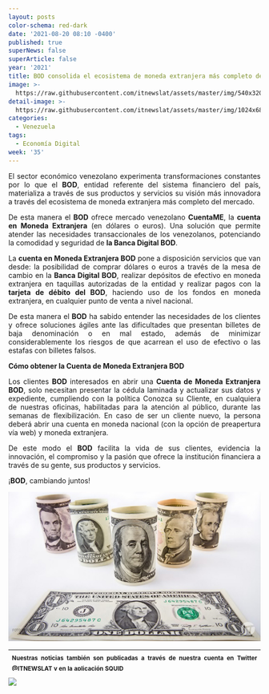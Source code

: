 ```yaml
---
layout: posts
color-schema: red-dark
date: '2021-08-20 08:10 -0400'
published: true
superNews: false
superArticle: false
year: '2021'
title: BOD consolida el ecosistema de moneda extranjera más completo del mercado
image: >-
  https://raw.githubusercontent.com/itnewslat/assets/master/img/540x320/Dolares-p.jpg
detail-image: >-
  https://raw.githubusercontent.com/itnewslat/assets/master/img/1024x680/Dolares-g.jpg
categories:
  - Venezuela
tags:
  - Economía Digital
week: '35'
---
```

<p style="text-align: justify;">El sector económico venezolano experimenta transformaciones constantes por lo que el <strong>BOD</strong>, entidad referente del sistema financiero del país, materializa a través de sus productos y servicios su visión más innovadora a través del ecosistema de moneda extranjera más completo del mercado.</p>
<p style="text-align: justify;">De esta manera el <strong>BOD</strong> ofrece mercado venezolano <strong>CuentaME</strong>, la <strong>cuenta en Moneda Extranjera</strong> (en dólares o euros). Una solución que permite atender las necesidades transaccionales de los venezolanos, potenciando la comodidad y seguridad de <strong>la Banca Digital BOD</strong>.</p>
<p style="text-align: justify;">La <strong>cuenta en Moneda Extranjera BOD</strong> pone a disposición servicios que van desde: la posibilidad de comprar dólares o euros a través de la mesa de cambio en la <strong>Banca Digital BOD</strong>, realizar depósitos de efectivo en moneda extranjera en taquillas autorizadas de la entidad y realizar pagos con la <strong>tarjeta de débito del BOD</strong>, haciendo uso de los fondos en moneda extranjera, en cualquier punto de venta a nivel nacional.</p>
<p style="text-align: justify;">De esta manera el <strong>BOD</strong> ha sabido entender las necesidades de los clientes y ofrece soluciones ágiles ante las dificultades que presentan billetes de baja denominación o en mal estado, además de minimizar considerablemente los riesgos de que acarrean el uso de efectivo o las estafas con billetes falsos.</p>
<p style="text-align: justify;"><strong>Cómo obtener la Cuenta de Moneda Extranjera BOD</strong></p>
<p style="text-align: justify;">Los clientes <strong>BOD</strong> interesados en abrir una <strong>Cuenta de Moneda Extranjera BOD</strong>, solo necesitan presentar la cédula laminada y actualizar sus datos y expediente, cumpliendo con la política Conozca su Cliente, en cualquiera de nuestras oficinas, habilitadas para la atención al público, durante las semanas de flexibilización. En caso de ser un cliente nuevo, la persona deberá abrir una cuenta en moneda nacional (con la opción de preapertura vía web) y moneda extranjera.</p>
<p style="text-align: justify;">De este modo el <strong>BOD</strong> facilita la vida de sus clientes, evidencia la innovación, el compromiso y la pasión que ofrece la institución financiera a través de su gente, sus productos y servicios.</p>
<p style="text-align: justify;"></p>
<p style="text-align: justify;">¡<strong>BOD</strong>, cambiando juntos!</p>

![](https://raw.githubusercontent.com/itnewslat/assets/master/img/540x320/Dolares-p.jpg)

<table style="height: 42px;" width="569">
<tbody>
<tr>
<td style="text-align: justify;"><sub><strong>Nuestras noticias también son publicadas a través de nuestra cuenta en Twitter <a href="https://twitter.com/itnewslat?lang=es">@ITNEWSLAT</a> y en la aplicación <a href="https://squidapp.co/en/">SQUID</a></strong></sub></td>
</tr>
</tbody>
</table>

<img src="https://tracker.metricool.com/c3po.jpg?hash=56f88a41e39ab42c063cc51676587a04"/>
